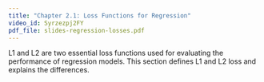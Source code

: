 ```yaml
---
title: "Chapter 2.1: Loss Functions for Regression"
video_id: Syrzezpj2FY
pdf_file: slides-regression-losses.pdf
---
```

L1 and L2 are two essential loss functions used for evaluating the performance of regression models. This section defines L1 and L2 loss and explains the differences.
